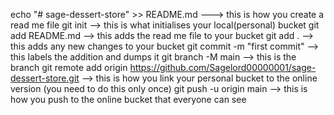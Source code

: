 echo "# sage-dessert-store" >> README.md ---> this is how you create a read me file
git init --> this is what initialises your local(personal) bucket
git add README.md --> this adds the read me file to your bucket
git add . --> this adds any new changes to your bucket 
git commit -m "first commit" --> this labels the addition and dumps it
git branch -M main --> this is the branch
git remote add origin https://github.com/Sagelord00000001/sage-dessert-store.git --> this is how you link your personal bucket to the online version (you need to do this only once)
git push -u origin main --> this is how you push to the online bucket that everyone can see